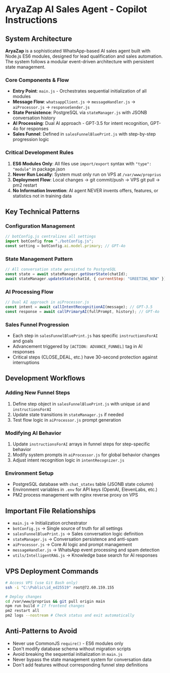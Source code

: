 # AryaZap AI Sales Agent - Copilot Instructions

## System Architecture

**AryaZap** is a sophisticated WhatsApp-based AI sales agent built with Node.js ES6 modules, designed for lead qualification and sales automation. The system follows a modular event-driven architecture with persistent state management.

### Core Components & Flow

- **Entry Point**: `main.js` - Orchestrates sequential initialization of all modules
- **Message Flow**: `whatsappClient.js` → `messageHandler.js` → `aiProcessor.js` → `responseSender.js`
- **State Persistence**: PostgreSQL via `stateManager.js` with JSONB conversation history
- **AI Processing**: Dual AI approach - GPT-3.5 for intent recognition, GPT-4o for responses
- **Sales Funnel**: Defined in `salesFunnelBluePrint.js` with step-by-step progression logic

### Critical Development Rules

1. **ES6 Modules Only**: All files use `import/export` syntax with `"type": "module"` in package.json
2. **Never Run Locally**: System must only run on VPS at `/var/www/proprius` 
3. **Deployment Flow**: Local changes → git commit/push → VPS git pull → pm2 restart
4. **No Information Invention**: AI agent NEVER invents offers, features, or statistics not in training data

## Key Technical Patterns

### Configuration Management
```javascript
// botConfig.js centralizes all settings
import botConfig from "./botConfig.js";
const setting = botConfig.ai.model.primary; // GPT-4o
```

### State Management Pattern
```javascript
// All conversation state persisted to PostgreSQL
const state = await stateManager.getUserState(chatId);
await stateManager.updateState(chatId, { currentStep: "GREETING_NEW" });
```

### AI Processing Flow
```javascript
// Dual AI approach in aiProcessor.js
const intent = await callIntentRecognitionAI(message); // GPT-3.5
const response = await callPrimaryAI(fullPrompt, history); // GPT-4o
```

### Sales Funnel Progression
- Each step in `salesFunnelBluePrint.js` has specific `instructionsForAI` and goals
- Advancement triggered by `[ACTION: ADVANCE_FUNNEL]` tag in AI responses
- Critical steps (CLOSE_DEAL, etc.) have 30-second protection against interruptions

## Development Workflows

### Adding New Funnel Steps
1. Define step object in `salesFunnelBluePrint.js` with unique `id` and `instructionsForAI`
2. Update state transitions in `stateManager.js` if needed
3. Test flow logic in `aiProcessor.js` prompt generation

### Modifying AI Behavior  
1. Update `instructionsForAI` arrays in funnel steps for step-specific behavior
2. Modify system prompts in `aiProcessor.js` for global behavior changes
3. Adjust intent recognition logic in `intentRecognizer.js`

### Environment Setup
- PostgreSQL database with `chat_states` table (JSONB state column)
- Environment variables in `.env` for API keys (OpenAI, ElevenLabs, etc.)
- PM2 process management with nginx reverse proxy on VPS

## Important File Relationships

- `main.js` → Initialization orchestrator
- `botConfig.js` → Single source of truth for all settings  
- `salesFunnelBluePrint.js` → Sales conversation logic definition
- `stateManager.js` → Conversation persistence and anti-spam
- `aiProcessor.js` → Core AI logic and prompt management
- `messageHandler.js` → WhatsApp event processing and spam detection
- `utils/IntelligentRAG.js` → Knowledge base search for AI responses

## VPS Deployment Commands
```bash
# Access VPS (use Git Bash only)
ssh -i "C:\Public\id_ed25519" root@72.60.159.155

# Deploy changes
cd /var/www/proprius && git pull origin main
npm run build # If frontend changes
pm2 restart all
pm2 logs --nostream # Check status and exit automatically
```

## Anti-Patterns to Avoid

- Never use CommonJS `require()` - ES6 modules only
- Don't modify database schema without migration scripts
- Avoid breaking the sequential initialization in `main.js`
- Never bypass the state management system for conversation data
- Don't add features without corresponding funnel step definitions